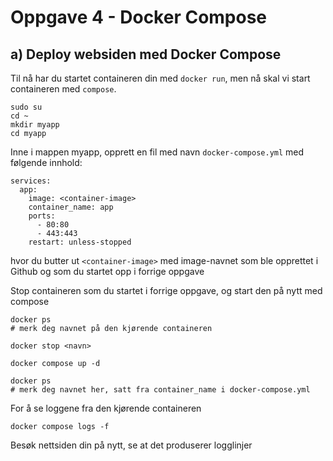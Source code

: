 # Oppgave 4 - Docker Compose

## a) Deploy websiden med Docker Compose

Til nå har du startet containeren din med `docker run`, men nå skal vi start containeren med `compose`.

```
sudo su
cd ~
mkdir myapp
cd myapp
```

Inne i mappen myapp, opprett en fil med navn `docker-compose.yml` med følgende innhold:

```
services:
  app:
    image: <container-image>
    container_name: app
    ports:
      - 80:80
      - 443:443
    restart: unless-stopped
```
hvor du butter ut `<container-image>` med image-navnet som ble opprettet i Github og som du startet opp i forrige oppgave

Stop containeren som du startet i forrige oppgave, og start den på nytt med compose

```
docker ps
# merk deg navnet på den kjørende containeren

docker stop <navn>

docker compose up -d

docker ps
# merk deg navnet her, satt fra container_name i docker-compose.yml
```

For å se loggene fra den kjørende containeren

```
docker compose logs -f
```

Besøk nettsiden din på nytt, se at det produserer logglinjer

